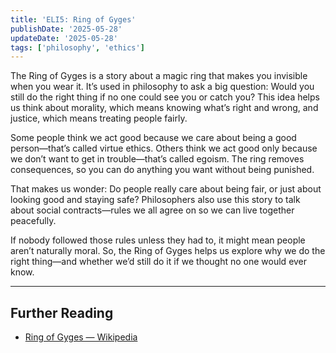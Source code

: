 ```yaml
---
title: 'ELI5: Ring of Gyges'
publishDate: '2025-05-28'
updateDate: '2025-05-28'
tags: ['philosophy', 'ethics']
---
```


The Ring of Gyges is a story about a magic ring that makes you invisible when you wear it. It’s used in philosophy to ask a big question: Would you still do the right thing if no one could see you or catch you? This idea helps us think about morality, which means knowing what’s right and wrong, and justice, which means treating people fairly.

Some people think we act good because we care about being a good person—that’s called virtue ethics. Others think we act good only because we don’t want to get in trouble—that’s called egoism. The ring removes consequences, so you can do anything you want without being punished.

That makes us wonder: Do people really care about being fair, or just about looking good and staying safe? Philosophers also use this story to talk about social contracts—rules we all agree on so we can live together peacefully.

If nobody followed those rules unless they had to, it might mean people aren’t naturally moral. So, the Ring of Gyges helps us explore why we do the right thing—and whether we’d still do it if we thought no one would ever know.

---

## Further Reading

- [Ring of Gyges — Wikipedia](https://en.wikipedia.org/wiki/Ring_of_Gyges)
